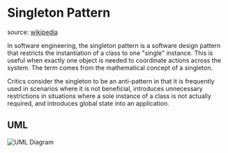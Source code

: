 # Singleton Pattern
source: [wikipedia](https://en.wikipedia.org/wiki/Singleton_pattern "wikipedia")

In software engineering, the singleton pattern is a software design pattern that restricts the instantiation of a class to one "single" instance. This is useful when exactly one object is needed to coordinate actions across the system. The term comes from the mathematical concept of a singleton.

Critics consider the singleton to be an anti-pattern in that it is frequently used in scenarios where it is not beneficial, introduces unnecessary restrictions in situations where a sole instance of a class is not actually required, and introduces global state into an application.

## UML
![UML Diagram](https://upload.wikimedia.org/wikipedia/commons/thumb/f/fb/Singleton_UML_class_diagram.svg/1000px-Singleton_UML_class_diagram.svg.png)